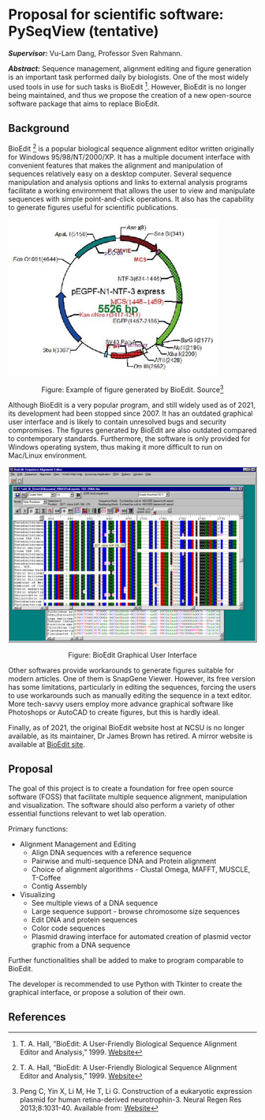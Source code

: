 # Proposal for scientific software: PySeqView (tentative)

***Supervisor:*** Vu-Lam Dang, Professor Sven Rahmann.

***Abstract:*** Sequence management, alignment editing and figure generation is an important task performed daily by biologists. One of the most widely used tools in use for such tasks is BioEdit [^1]. However, BioEdit is no longer being maintained, and thus we propose the creation of a new open-source software package that aims to replace BioEdit.

## Background

BioEdit [^1] is a popular biological sequence alignment editor written originally for Windows 95/98/NT/2000/XP. It has a multiple document interface with convenient features that makes the alignment and manipulation of sequences relatively easy on a desktop computer. Several sequence manipulation and analysis options and links to external analysis programs facilitate a working environment that allows the user to view and manipulate sequences with simple point-and-click operations. It also has the capability to generate figures useful for scientific publications.

![plasmid-example](software-proposal/plasmid-example.jpg)<p align="center">Figure: Example of figure generated by BioEdit. Source[^2]

Although BioEdit is a very popular program, and still widely used as of 2021, its development had been stopped since 2007. It has an outdated graphical user interface and is likely to contain unresolved bugs and security compromises. The figures generated by BioEdit are also outdated compared to contemporary standards. Furthermore, the software is only provided for Windows operating system, thus making it more difficult to run on Mac/Linux environment.

![bioedit-gui](software-proposal/bioedit-gui.gif) <p align="center">Figure: BioEdit Graphical User Interface</p>

Other softwares provide workarounds to generate figures suitable for modern articles. One of them is SnapGene Viewer. However, its free version has some limitations, particularly in editing the sequences, forcing the users to use workarounds such as manually editing the sequence in a text editor. More tech-savvy users employ more advance graphical software like Photoshops or AutoCAD to create figures, but this is hardly ideal.

Finally, as of 2021, the original BioEdit website host at NCSU is no longer available, as its maintainer, Dr James Brown has retired. A mirror website is available at [BioEdit site](https://thalljiscience.github.io/).

## Proposal

The goal of this project is to create a foundation for free open source software (FOSS) that facilitate multiple sequence alignment, manipulation and visualization. The software should also perform a variety of other essential functions relevant to wet lab operation.

Primary functions:
- Alignment Management and Editing
  - Align DNA sequences with a reference sequence
  - Pairwise and multi-sequence DNA and Protein alignment
  - Choice of alignment algorithms - Clustal Omega, MAFFT, MUSCLE, T-Coffee
  - Contig Assembly
- Visualizing
  - See multiple views of a DNA sequence
  - Large sequence support - browse chromosome size sequences
  - Edit DNA and protein sequences
  - Color code sequences
  - Plasmid drawing interface for automated creation of plasmid vector graphic from a DNA sequence

Further functionalities shall be added to make to program comparable to BioEdit.

The developer is recommended to use Python with Tkinter to create the graphical interface, or propose a solution of their own.

## References

[^1]: T. A. Hall, “BioEdit: A User-Friendly Biological Sequence Alignment Editor and Analysis,” 1999. [Website](https://thalljiscience.github.io/)

[^2]: Peng C, Yin X, Li M, He T, Li G. Construction of a eukaryotic expression plasmid for human retina-derived neurotrophin-3. Neural Regen Res 2013;8:1031-40. Available from: [Website](http://www.nrronline.org/text.asp?2013/8/11/1031/121470)